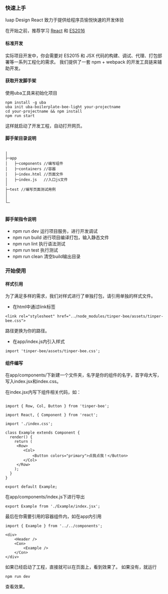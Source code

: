 ### 快速上手

Iuap Design React 致力于提供给程序员愉悦快速的开发体验


在开始之前，推荐学习 <a href="http://facebook.github.io/react">React</a> 和 <a href="http://www.nodeclass.com/api/ECMAScript6.html">ES2016</a>

#### 标准开发

实际项目开发中，你会需要对 ES2015 和 JSX 代码的构建、调试、代理、打包部署等一系列工程化的需求。 我们提供了一套 npm + webpack 的开发工具链来辅助开发。

#### 获取开发脚手架

使用uba工具来初始化项目

```
npm install -g uba
uba init uba-boilerplate-bee-light your-projectname
cd your-projectname && npm install
npm run start
```
这样就启动了开发工程，自动打开网页。

#### 脚手架目录说明

```

│
├─app
│   ├─components //编写组件
│   ├─containers //容器
│   ├─index.html //页面文件
│   ├─index.js   //入口js文件
│
├─test //编写页面测试用例
│      
│
└─


```

#### 脚手架指令说明

- npm run dev 运行项目服务，进行开发调试
- npm run build 进行项目编译打包，输入静态文件
- npm run lint 执行语法测试
- npm run test 执行测试
- npm run clean 清空build输出目录



### 开始使用

#### 样式引用
为了满足多样的需求，我们对样式进行了单独打包，请引用单独的样式文件。

- 在html中通过link标签

```
<link rel="stylesheet" href="../node_modules/tinper-bee/assets/tinper-bee.css">

```
路径更换为你的路径。

- 在app/index.js内引入样式
```
import 'tinper-bee/assets/tinper-bee.css';
```

#### 组件编写

在app/components/下新建一个文件夹，名字是你的组件的名字，首字母大写，写入index.jsx和index.css。

在index.jsx内写下组件相关代码，如：

```

import { Row, Col, Button } from 'tinper-bee';

import React, { Component } from 'react';

import './index.css';

class Example extends Component {
  render() {
    return (
     <Row>
        <Col>
            <Button colors="primary">点我点我！</Button>
        </Col>
     </Row>
    );
  }
}

export default Example;

```
在app/components/index.js下进行导出

```
export Example from './Example/index.jsx';
```

最后在你需要引用的容器组件内，如在app内引用

```
import { Example } from '../../components';

<div>
    <Header />
    <Con>
        <Example />
    </Con>
</div>

```
如果已经启动了工程，直接就可以在页面上，看到效果了。
如果没有，就运行
```
npm run dev
```
查看效果。
